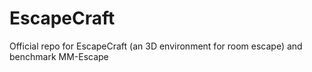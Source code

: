# EscapeCraft
Official repo for EscapeCraft (an 3D environment for room escape) and benchmark MM-Escape
